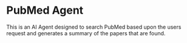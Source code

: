 # PubMed Agent

This is an AI Agent designed to search PubMed based upon the users request 
and generates a summary of the papers that are found.